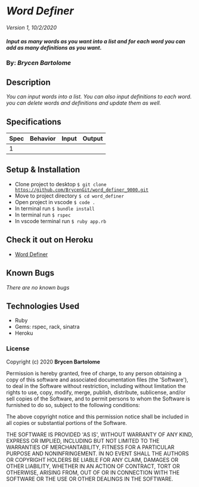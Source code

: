 # _Word Definer_

_Version 1, 10/2/2020_

#### _Input as many words as you want into a list and for each word you can add as many definitions as you want._

### By: _**Brycen Bartolome**_

## Description

_You can input words into a list. You can also input definitions to each word. you can delete words and definitions and update them as well._

## Specifications

| Spec | Behavior | Input | Output |
| ---- | -------- | ----- | ------ |
| 1    |          |       |        |

## Setup & Installation

- Clone project to desktop <code>\$ git clone https://github.com/BrycenGit/word_definer_9000.git</code>
- Move to project directory <code>\$ cd word_definer</code>
- Open project in vscode <code>\$ code .</code>
- In terminal run <code>\$ bundle install</code>
- In terminal run <code>\$ rspec</code>
- In vscode terminal run <code>\$ ruby app.rb</code>

## Check it out on Heroku

- [Word Definer](https://immense-ravine-09613.herokuapp.com/)

## Known Bugs

_There are no known bugs_

## Technologies Used

- Ruby
- Gems: rspec, rack, sinatra
- Heroku

### License

Copyright (c) 2020 **Brycen Bartolome**

Permission is hereby granted, free of charge, to any person obtaining a copy of this software and associated documentation files (the 'Software'), to deal in the Software without restriction, including without limitation the rights to use, copy, modify, merge, publish, distribute, sublicense, and/or sell copies of the Software, and to permit persons to whom the Software is furnished to do so, subject to the following conditions:

The above copyright notice and this permission notice shall be included in all copies or substantial portions of the Software.

THE SOFTWARE IS PROVIDED 'AS IS', WITHOUT WARRANTY OF ANY KIND, EXPRESS OR IMPLIED, INCLUDING BUT NOT LIMITED TO THE WARRANTIES OF MERCHANTABILITY, FITNESS FOR A PARTICULAR PURPOSE AND NONINFRINGEMENT. IN NO EVENT SHALL THE AUTHORS OR COPYRIGHT HOLDERS BE LIABLE FOR ANY CLAIM, DAMAGES OR OTHER LIABILITY, WHETHER IN AN ACTION OF CONTRACT, TORT OR OTHERWISE, ARISING FROM, OUT OF OR IN CONNECTION WITH THE SOFTWARE OR THE USE OR OTHER DEALINGS IN THE SOFTWARE.
